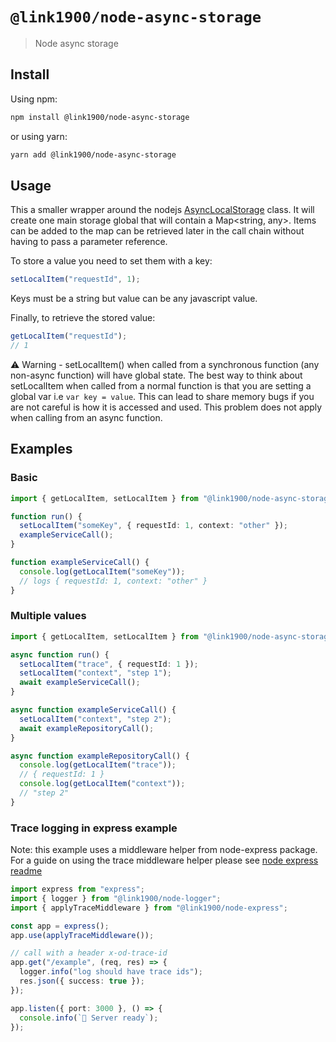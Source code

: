 # `@link1900/node-async-storage`

> Node async storage

## Install

Using npm:

```sh
npm install @link1900/node-async-storage
```

or using yarn:

```sh
yarn add @link1900/node-async-storage
```

## Usage

This a smaller wrapper around the nodejs [AsyncLocalStorage](https://nodejs.org/docs/latest-v16.x/api/async_context.html#class-asynclocalstorage) class.
It will create one main storage global that will contain a Map<string, any>. Items can be added to the map can be retrieved later in the call chain without having to pass a parameter reference.

To store a value you need to set them with a key:

```typescript
setLocalItem("requestId", 1);
```

Keys must be a string but value can be any javascript value.

Finally, to retrieve the stored value:

```typescript
getLocalItem("requestId");
// 1
```

⚠️ Warning - setLocalItem() when called from a synchronous function (any non-async function) will have global state.
The best way to think about setLocalItem when called from a normal function is that you are setting a global var i.e `var key = value`.
This can lead to share memory bugs if you are not careful is how it is accessed and used.
This problem does not apply when calling from an async function.

## Examples

### Basic

```typescript
import { getLocalItem, setLocalItem } from "@link1900/node-async-storage";

function run() {
  setLocalItem("someKey", { requestId: 1, context: "other" });
  exampleServiceCall();
}

function exampleServiceCall() {
  console.log(getLocalItem("someKey"));
  // logs { requestId: 1, context: "other" }
}
```

### Multiple values

```typescript
import { getLocalItem, setLocalItem } from "@link1900/node-async-storage";

async function run() {
  setLocalItem("trace", { requestId: 1 });
  setLocalItem("context", "step 1");
  await exampleServiceCall();
}

async function exampleServiceCall() {
  setLocalItem("context", "step 2");
  await exampleRepositoryCall();
}

async function exampleRepositoryCall() {
  console.log(getLocalItem("trace"));
  // { requestId: 1 }
  console.log(getLocalItem("context"));
  // "step 2"
}
```

### Trace logging in express example

Note: this example uses a middleware helper from node-express package.
For a guide on using the trace middleware helper please see [node express readme](../node-express/README.MD)

```typescript
import express from "express";
import { logger } from "@link1900/node-logger";
import { applyTraceMiddleware } from "@link1900/node-express";

const app = express();
app.use(applyTraceMiddleware());

// call with a header x-od-trace-id
app.get("/example", (req, res) => {
  logger.info("log should have trace ids");
  res.json({ success: true });
});

app.listen({ port: 3000 }, () => {
  console.info(`🚀 Server ready`);
});
```
